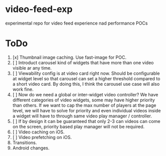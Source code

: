 # video-feed-exp
experimental repo for video feed experience nad performance POCs
# ToDo
1. [x] Thumbnail image caching. Use fast-image for POC.
2. [ ] Introduct carousel kind of widgets that have more than one video visible ar any time.
3. [ ] Viewability config is at video card right now. Should be configurable at widget level so that carousel can set a higher threshold compared to a short video card. By doing this, I think the carousel use case will also work fine.
4. [ ] Now do we need a global or inter-widget video controller? We have different categories of video widgets, some may have higher priority than others. If we want to cap the max number of players at the page level, we will have to solve for priority and even individual videos inside a widget will have to through same video play manager / controller.
5. [ ] If by design it can be guaranteed that only 2-3 can videos can come on the screen, priority based play manager will not be required.
6. [ ] Video caching on iOS.
7. [ ] Video prefetching on iOS.
8. Transitions.
9. Android changes.